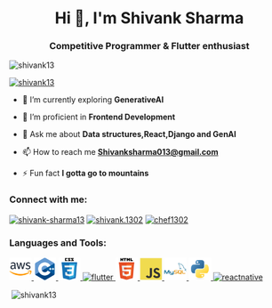 <h1 align="center">Hi 👋, I'm Shivank Sharma</h1>
<h3 align="center">Competitive Programmer & Flutter enthusiast</h3>

<p align="left"> <img src="https://komarev.com/ghpvc/?username=shivank13&label=Profile%20views&color=0e75b6&style=flat" alt="shivank13" /> </p>

<p align="left"> <a href="https://github.com/ryo-ma/github-profile-trophy"><img src="https://github-profile-trophy.vercel.app/?username=shivank13" alt="shivank13" /></a> </p>

- 🔭 I’m currently exploring **GenerativeAI**

- 🌱 I’m proficient in **Frontend Development**

- 💬 Ask me about **Data structures,React,Django and GenAI**

- 📫 How to reach me **Shivanksharma013@gmail.com**

- ⚡ Fun fact **I gotta go to mountains**

<h3 align="left">Connect with me:</h3>
<p align="left">
<a href="https://linkedin.com/in/shivank-sharma13" target="blank"><img align="center" src="https://raw.githubusercontent.com/rahuldkjain/github-profile-readme-generator/master/src/images/icons/Social/linked-in-alt.svg" alt="shivank-sharma13" height="30" width="40" /></a>
<a href="https://instagram.com/shivank.1302" target="blank"><img align="center" src="https://raw.githubusercontent.com/rahuldkjain/github-profile-readme-generator/master/src/images/icons/Social/instagram.svg" alt="shivank.1302" height="30" width="40" /></a>
<a href="https://www.codechef.com/users/chef1302" target="blank"><img align="center" src="https://cdn.jsdelivr.net/npm/simple-icons@3.1.0/icons/codechef.svg" alt="chef1302" height="30" width="40" /></a>
</p>

<h3 align="left">Languages and Tools:</h3>
<p align="left"> <a href="https://aws.amazon.com" target="_blank"> <img src="https://raw.githubusercontent.com/devicons/devicon/master/icons/amazonwebservices/amazonwebservices-original-wordmark.svg" alt="aws" width="40" height="40"/> </a> <a href="https://www.w3schools.com/cpp/" target="_blank"> <img src="https://raw.githubusercontent.com/devicons/devicon/master/icons/cplusplus/cplusplus-original.svg" alt="cplusplus" width="40" height="40"/> </a> <a href="https://www.w3schools.com/css/" target="_blank"> <img src="https://raw.githubusercontent.com/devicons/devicon/master/icons/css3/css3-original-wordmark.svg" alt="css3" width="40" height="40"/> </a> <a href="https://flutter.dev" target="_blank"> <img src="https://www.vectorlogo.zone/logos/flutterio/flutterio-icon.svg" alt="flutter" width="40" height="40"/> </a> <a href="https://www.w3.org/html/" target="_blank"> <img src="https://raw.githubusercontent.com/devicons/devicon/master/icons/html5/html5-original-wordmark.svg" alt="html5" width="40" height="40"/> </a> <a href="https://developer.mozilla.org/en-US/docs/Web/JavaScript" target="_blank"> <img src="https://raw.githubusercontent.com/devicons/devicon/master/icons/javascript/javascript-original.svg" alt="javascript" width="40" height="40"/> </a> <a href="https://www.mysql.com/" target="_blank"> <img src="https://raw.githubusercontent.com/devicons/devicon/master/icons/mysql/mysql-original-wordmark.svg" alt="mysql" width="40" height="40"/> </a> <a href="https://www.python.org" target="_blank"> <img src="https://raw.githubusercontent.com/devicons/devicon/master/icons/python/python-original.svg" alt="python" width="40" height="40"/> </a> <a href="https://reactnative.dev/" target="_blank"> <img src="https://reactnative.dev/img/header_logo.svg" alt="reactnative" width="40" height="40"/> </a> </p>

<p>&nbsp;<img align="center" src="https://github-readme-stats.vercel.app/api?username=shivank13&show_icons=true&locale=en" alt="shivank13" /></p>
